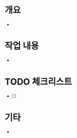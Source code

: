 <!-- 현재 PR이 어떤 작업을 다룬 것인지 간단히 설명해주세요. -->

# 개요

-

<!-- 어떤 작업을 하셨는지 정리해주세요. (기능 추가, 버그 수정, 리팩토링 등) -->

# 작업 내용

-

<!-- 이 작업 뒤로 어떤 작업이 필요할지 정리해주세요. -->

# TODO 체크리스트

- [ ]

<!-- PR과 연관된 맥락(노션 문서)을 정리해주세요. -->

# 기타

-
